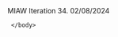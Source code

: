 <html>
	MIAW Iteration 34. 02/08/2024
	<body>
<script type='text/javascript'>
	function initEmbeddedMessaging() {
		try {
			embeddedservice_bootstrap.settings.language = 'en_US'; // For example, enter 'en' or 'en-US'

			window.addEventListener("onEmbeddedMessagingReady", () => {            
				console.log( "Inside Prechat API!!" );
				embeddedservice_bootstrap.prechatAPI.setHiddenPrechatFields( { "Access_Token" : "04e910f4-89ac-4ab5-b198-db72cf281128", "Origin_Page" : "/home/my-accounts", "Session_Token" : "87e10251-3892-4add-8fce-c1af9aed77b3" });
			});
   
			embeddedservice_bootstrap.init(
				'00DUB000002gKO7',
				'MIAW_Bot',
				'https://bordgaisenergyeandu--karishbot.sandbox.my.site.com/ESWMIAWBot1723819197280',
				{
					scrt2URL: 'https://bordgaisenergyeandu--karishbot.sandbox.my.salesforce-scrt.com'
				}
			);
		} catch (err) {
			console.error('Error loading Embedded Messaging: ', err);
		}
	};
</script>
<script type='text/javascript' src='https://bordgaisenergyeandu--karishbot.sandbox.my.site.com/ESWMIAWBot1723819197280/assets/js/bootstrap.min.js' onload='initEmbeddedMessaging()'></script>

 	 </body>
</html>
